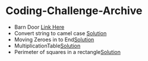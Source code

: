 # Coding-Challenge-Archive

- Barn Door [Link Here](https://github.com/Yajme/Coding-Challenge-Archive/tree/main/C%2B%2B/Barn%20Door) 
- Convert string to camel case [Solution](https://github.com/Yajme/Coding-Challenge-Archive/tree/main/C%2B%2B/Convert%20string%20to%20camel%20case)
- Moving Zeroes in to End[Solution](https://github.com/Yajme/Coding-Challenge-Archive/tree/main/C%2B%2B/Moving%20Zeroes%20in%20to%20End)
- MultiplicationTable[Solution](https://github.com/Yajme/Coding-Challenge-Archive/tree/main/C%2B%2B/MultiplicationTable)
- Perimeter of squares in a rectangle[Solution](https://github.com/Yajme/Coding-Challenge-Archive/tree/main/C%2B%2B/Perimeter%20of%20squares%20in%20a%20rectangle)

